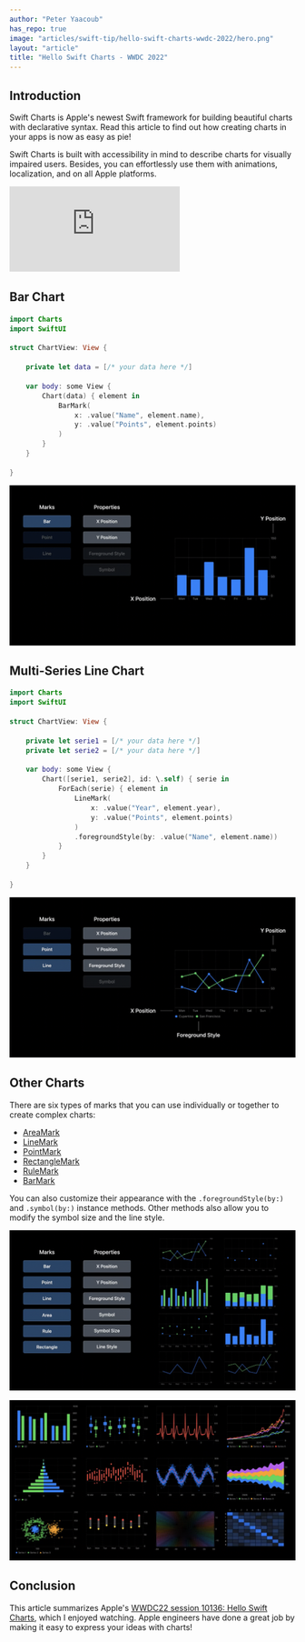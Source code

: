 ```yaml
---
author: "Peter Yaacoub"
has_repo: true
image: "articles/swift-tip/hello-swift-charts-wwdc-2022/hero.png"
layout: "article"
title: "Hello Swift Charts - WWDC 2022"
---
```


## Introduction

Swift Charts is Apple's newest Swift framework for building beautiful charts with declarative syntax. Read this article to find out how creating charts in your apps is now as easy as pie!

Swift Charts is built with accessibility in mind to describe charts for visually impaired users. Besides, you can effortlessly use them with animations, localization, and on all Apple platforms.

<iframe allowfullscreen allow="accelerometer; autoplay; clipboard-write; encrypted-media; gyroscope; picture-in-picture" class="youtube" frameborder="0" src="https://www.youtube-nocookie.com/embed/meswwcr1R0E" title="YouTube video player"></iframe>

## Bar Chart

```swift
import Charts
import SwiftUI

struct ChartView: View {

    private let data = [/* your data here */]

    var body: some View {
        Chart(data) { element in
            BarMark(
                x: .value("Name", element.name),
                y: .value("Points", element.points)
            )
        }
    }

}
```

![Bar chart](/-assets/images/articles/swift-tip/hello-swift-charts-wwdc-2022/bar-chart.png)

## Multi-Series Line Chart

```swift
import Charts
import SwiftUI

struct ChartView: View {

    private let serie1 = [/* your data here */]
    private let serie2 = [/* your data here */]

    var body: some View {
        Chart([serie1, serie2], id: \.self) { serie in
            ForEach(serie) { element in
                LineMark(
                    x: .value("Year", element.year),
                    y: .value("Points", element.points)
                )
                .foregroundStyle(by: .value("Name", element.name))
            }
        }
    }

}
```

![Multi-series line chart](/-assets/images/articles/swift-tip/hello-swift-charts-wwdc-2022/multi-series-line-chart.png)

## Other Charts

There are six types of marks that you can use individually or together to create complex charts:
- [AreaMark](https://developer.apple.com/documentation/charts/areamark)
- [LineMark](https://developer.apple.com/documentation/charts/linemark)
- [PointMark](https://developer.apple.com/documentation/charts/pointmark)
- [RectangleMark](https://developer.apple.com/documentation/charts/rectanglemark)
- [RuleMark](https://developer.apple.com/documentation/charts/rulemark)
- [BarMark](https://developer.apple.com/documentation/charts/barmark)

You can also customize their appearance with the `.foregroundStyle(by:)` and `.symbol(by:)` instance methods. Other methods also allow you to modify the symbol size and the line style.

![Other charts 1](/-assets/images/articles/swift-tip/hello-swift-charts-wwdc-2022/other-charts-1.png)

![Other charts 2](/-assets/images/articles/swift-tip/hello-swift-charts-wwdc-2022/other-charts-2.png)

## Conclusion

This article summarizes Apple's [WWDC22 session 10136: Hello Swift Charts](https://developer.apple.com/videos/play/wwdc2022/10136/), which I enjoyed watching. Apple engineers have done a great job by making it easy to express your ideas with charts!